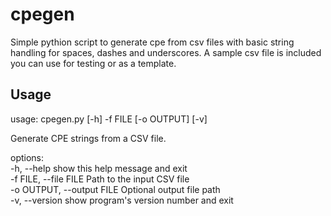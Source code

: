 # cpegen
Simple pythion script to generate cpe from csv files with basic string handling for spaces, dashes and underscores. A sample csv file is included you can use for testing or as a template.

## Usage
              
usage: cpegen.py [-h] -f FILE [-o OUTPUT] [-v]

Generate CPE strings from a CSV file.

options: \
  -h, --help            show this help message and exit \
  -f FILE, --file FILE  Path to the input CSV file \
  -o OUTPUT, --output FILE Optional output file path \
  -v, --version         show program's version number and exit
